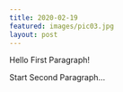 ```yaml
---
title: 2020-02-19
featured: images/pic03.jpg
layout: post
---
```


<p>Hello First Paragraph!</p>
<p>Start Second Paragraph...</p>
